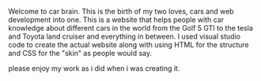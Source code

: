 Welcome to car brain.
This is the birth of my two loves, cars and web development into one. This is a website that helps people with car knowledge about different cars in the world from
the Golf 5 GTI to the tesla and Toyota land cruiser and everything in between.
I used visual studio code to create the actual website along with using HTML for the structure and CSS for the "skin" as people would say. 

please enjoy my work as i did when i was creating it. 
